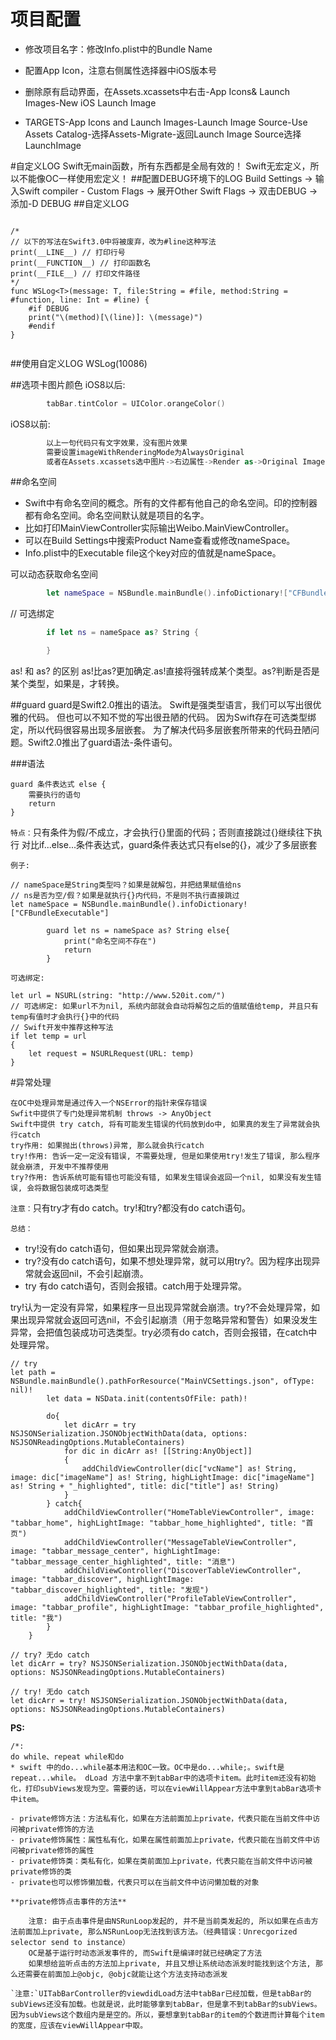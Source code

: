 # 项目配置

- 修改项目名字：修改Info.plist中的Bundle Name

- 配置App Icon，注意右侧属性选择器中iOS版本号
- 删除原有启动界面，在Assets.xcassets中右击-App Icons& Launch Images-New iOS Launch Image
- TARGETS-App Icons and Launch Images-Launch Image Source-Use Assets Catalog-选择Assets-Migrate-返回Launch Image Source选择LaunchImage

#自定义LOG
Swift无main函数，所有东西都是全局有效的！
Swift无宏定义，所以不能像OC一样使用宏定义！
##配置DEBUG环境下的LOG
Build Settings -> 输入Swift compiler - Custom Flags -> 展开Other Swift Flags -> 双击DEBUG -> 添加-D DEBUG
##自定义LOG
```

/*
// 以下的写法在Swift3.0中将被废弃，改为#line这种写法
print(__LINE__) // 打印行号
print(__FUNCTION__) // 打印函数名
print(__FILE__) // 打印文件路径
*/
func WSLog<T>(message: T, file:String = #file, method:String = #function, line: Int = #line) {
    #if DEBUG
    print("\(method)[\(line)]: \(message)")
    #endif
}


```

##使用自定义LOG
    WSLog(10086)

##选项卡图片颜色
iOS8以后:
```swift
        tabBar.tintColor = UIColor.orangeColor()
```
iOS8以前:
```swift
        以上一句代码只有文字效果，没有图片效果
        需要设置imageWithRenderingMode为AlwaysOriginal
        或者在Assets.xcassets选中图片->右边属性->Render as->Original Image
```

##命名空间
- Swift中有命名空间的概念。所有的文件都有他自己的命名空间。印的控制器都有命名空间。命名空间默认就是项目的名字。
- 比如打印MainViewController实际输出Weibo.MainViewController。
- 可以在Build Settings中搜索Product Name查看或修改nameSpace。
- Info.plist中的Executable file这个key对应的值就是nameSpace。

可以动态获取命名空间
```swift
        let nameSpace = NSBundle.mainBundle().infoDictionary!["CFBundleExecutable"]
```

// 可选绑定
```swift
        if let ns = nameSpace as? String {

        }

```

as! 和 as? 的区别
as!比as?更加确定.as!直接将强转成某个类型。as?判断是否是某个类型，如果是，才转换。


##guard
guard是Swift2.0推出的语法。
Swift是强类型语言，我们可以写出很优雅的代码。
但也可以不知不觉的写出很丑陋的代码。
因为Swift存在可选类型绑定，所以代码很容易出现多层嵌套。
为了解决代码多层嵌套所带来的代码丑陋问题。Swift2.0推出了guard语法-条件语句。

###语法
```
guard 条件表达式 else {
    需要执行的语句
    return
}
```

`特点：`只有条件为假/不成立，才会执行{}里面的代码；否则直接跳过{}继续往下执行
对比if...else...条件表达式，guard条件表达式只有else的{}，减少了多层嵌套

`例子:`
```
// nameSpace是String类型吗？如果是就解包，并把结果赋值给ns
// ns是否为空/假？如果是就执行{}内代码，不是则不执行直接跳过
let nameSpace = NSBundle.mainBundle().infoDictionary!["CFBundleExecutable"]

        guard let ns = nameSpace as? String else{
            print("命名空间不存在")
            return
        }
```

`可选绑定:`

```
let url = NSURL(string: "http://www.520it.com/")
// 可选绑定: 如果url不为nil, 系统内部就会自动将解包之后的值赋值给temp, 并且只有temp有值时才会执行{}中的代码
// Swift开发中推荐这种写法
if let temp = url
{
    let request = NSURLRequest(URL: temp)
}
```

#异常处理
```
在OC中处理异常是通过传入一个NSError的指针来保存错误
Swfit中提供了专门处理异常机制 throws -> AnyObject
Swift中提供 try catch, 将有可能发生错误的代码放到do中, 如果真的发生了异常就会执行catch
try作用: 如果抛出(throws)异常, 那么就会执行catch
try!作用: 告诉一定一定没有错误, 不需要处理, 但是如果使用try!发生了错误, 那么程序就会崩溃, 开发中不推荐使用
try?作用: 告诉系统可能有错也可能没有错, 如果发生错误会返回一个nil, 如果没有发生错误, 会将数据包装成可选类型

```
`注意：`只有try才有do catch。try!和try?都没有do catch语句。

`总结：`
- try!没有do catch语句，但如果出现异常就会崩溃。
- try?没有do catch语句，如果不想处理异常，就可以用try?。因为程序出现异常就会返回nil，不会引起崩溃。
- try 有do catch语句，否则会报错。catch用于处理异常。

try!认为一定没有异常，如果程序一旦出现异常就会崩溃。try?不会处理异常，如果出现异常就会返回可选nil，不会引起崩溃（用于忽略异常和警告）如果没发生异常，会把值包装成功可选类型。try必须有do catch，否则会报错，在catch中处理异常。

```
// try
let path = NSBundle.mainBundle().pathForResource("MainVCSettings.json", ofType: nil)!
        let data = NSData.init(contentsOfFile: path)!

        do{
            let dicArr = try NSJSONSerialization.JSONObjectWithData(data, options: NSJSONReadingOptions.MutableContainers)
            for dic in dicArr as! [[String:AnyObject]]
            {
                addChildViewController(dic["vcName"] as! String, image: dic["imageName"] as! String, highLightImage: dic["imageName"] as! String + "_highlighted", title: dic["title"] as! String)
            }
        } catch{
            addChildViewController("HomeTableViewController", image: "tabbar_home", highLightImage: "tabbar_home_highlighted", title: "首页")
            addChildViewController("MessageTableViewController", image: "tabbar_message_center", highLightImage: "tabbar_message_center_highlighted", title: "消息")
            addChildViewController("DiscoverTableViewController", image: "tabbar_discover", highLightImage: "tabbar_discover_highlighted", title: "发现")
            addChildViewController("ProfileTableViewController", image: "tabbar_profile", highLightImage: "tabbar_profile_highlighted", title: "我")
        }
    }

```

```
// try? 无do catch
let dicArr = try? NSJSONSerialization.JSONObjectWithData(data, options: NSJSONReadingOptions.MutableContainers)

```

```
// try! 无do catch
let dicArr = try! NSJSONSerialization.JSONObjectWithData(data, options: NSJSONReadingOptions.MutableContainers)

```

**PS:**
```
/*:
do while、repeat while和do
* swift 中的do...while基本用法和OC一致。OC中是do...while;。swift是repeat...while。 dLoad 方法中拿不到tabBar中的选项卡item。此时item还没有初始化，打印subViews发现为空。需要的话，可以在viewWillAppear方法中拿到tabBar选项卡中item。

- private修饰方法：方法私有化，如果在方法前面加上private，代表只能在当前文件中访问被private修饰的方法
- private修饰属性：属性私有化，如果在属性前面加上private，代表只能在当前文件中访问被private修饰的属性
- private修饰类：类私有化，如果在类前面加上private，代表只能在当前文件中访问被private修饰的类
- private也可以修饰懒加载，代表只可以在当前文件中访问懒加载的对象

**private修饰点击事件的方法**

    注意: 由于点击事件是由NSRunLoop发起的, 并不是当前类发起的, 所以如果在点击方法前面加上private, 那么NSRunLoop无法找到该方法。（经典错误：Unrecgorized selector send to instance）
    OC是基于运行时动态派发事件的, 而Swift是编译时就已经确定了方法
    如果想给监听点击的方法加上private, 并且又想让系统动态派发时能找到这个方法, 那么还需要在前面加上@objc, @objc就能让这个方法支持动态派发

`注意:`UITabBarController的viewdidLoad方法中tabBar已经加载，但是tabBar的subViews还没有加载。也就是说，此时能够拿到tabBar，但是拿不到tabBar的subViews。因为subViews这个数组内是是空的。所以，要想拿到tabBar的item的个数进而计算每个item的宽度，应该在viewWillAppear中取。




